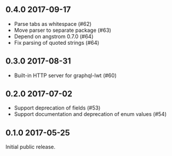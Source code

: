 0.4.0 2017-09-17
---------------------------------

- Parse tabs as whitespace (#62)
- Move parser to separate package (#63)
- Depend on angstrom 0.7.0 (#64)
- Fix parsing of quoted strings (#64)

0.3.0 2017-08-31
---------------------------------

- Built-in HTTP server for graphql-lwt (#60)

0.2.0 2017-07-02
---------------------------------

- Support deprecation of fields (#53)
- Support documentation and deprecation of enum values (#54)

0.1.0 2017-05-25
---------------------------------

Initial public release.
